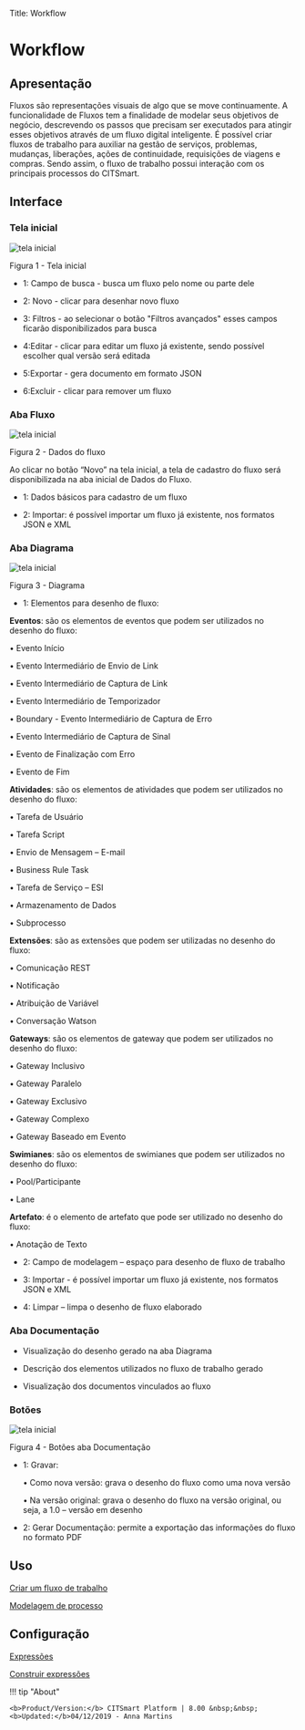 Title: Workflow

# Workflow

Apresentação
-----------

Fluxos são representações visuais de algo que se move continuamente. A funcionalidade de Fluxos tem a finalidade de modelar seus objetivos de negócio, descrevendo os passos que precisam ser executados para atingir esses objetivos através de um fluxo digital inteligente. É possível criar fluxos de trabalho para auxiliar na gestão de serviços, problemas, mudanças, liberações, ações de continuidade, requisições de viagens e compras. Sendo assim, o fluxo de trabalho possui interação com os principais processos do CITSmart.

## Interface

### Tela inicial

![tela inicial](images/workflow-1.png)

Figura 1 - Tela inicial


 - 1: Campo de busca - busca um fluxo pelo nome ou parte dele

 - 2: Novo - clicar para desenhar novo fluxo
 
 - 3: Filtros - ao selecionar o botão "Filtros avançados" esses campos ficarão disponibilizados para busca
 
 - 4:Editar - clicar para editar um fluxo já existente, sendo possível escolher qual versão será editada
 
 - 5:Exportar - gera documento em formato JSON
 
 - 6:Excluir - clicar para remover um fluxo

### Aba Fluxo

![tela inicial](images/workflow-2.png)

Figura 2 - Dados do fluxo

Ao clicar no botão “Novo” na tela inicial, a tela de cadastro do fluxo será disponibilizada na aba inicial de Dados do Fluxo.

  - 1: Dados básicos para cadastro de um fluxo
  
  - 2: Importar: é possível importar um fluxo já existente, nos formatos JSON e XML


### Aba Diagrama

![tela inicial](images/workflow-3.png)

Figura 3 - Diagrama

  - 1: Elementos para desenho de fluxo:
  
**Eventos**: são os elementos de eventos que podem ser utilizados no desenho do fluxo:

   • Evento Início

   • Evento Intermediário de Envio de Link

   • Evento Intermediário de Captura de Link

   • Evento Intermediário de Temporizador

   • Boundary - Evento Intermediário de Captura de Erro

   • Evento Intermediário de Captura de Sinal

   • Evento de Finalização com Erro

   • Evento de Fim


**Atividades**: são os elementos de atividades que podem ser utilizados no desenho do fluxo:

   • Tarefa de Usuário

   • Tarefa Script

   • Envio de Mensagem – E-mail

   • Business Rule Task

   • Tarefa de Serviço – ESI

   • Armazenamento de Dados

   • Subprocesso

**Extensões**: são as extensões que podem ser utilizadas no desenho do fluxo:

   • Comunicação REST

   • Notificação

   • Atribuição de Variável

   • Conversação Watson

**Gateways**: são os elementos de gateway que podem ser utilizados no desenho do fluxo:

   • Gateway Inclusivo

   • Gateway Paralelo

   • Gateway Exclusivo

   • Gateway Complexo

   • Gateway Baseado em Evento

**Swimianes**: são os elementos de swimianes que podem ser utilizados no desenho do fluxo:

   • Pool/Participante

   • Lane


**Artefato**: é o elemento de artefato que pode ser utilizado no desenho do fluxo:

   • Anotação de Texto

 - 2: Campo de modelagem – espaço para desenho de fluxo de trabalho
 
 - 3: Importar - é possível importar um fluxo já existente, nos formatos JSON e XML

 - 4: Limpar – limpa o desenho de fluxo elaborado

### Aba Documentação

 - Visualização do desenho gerado na aba Diagrama

 - Descrição dos elementos utilizados no fluxo de trabalho gerado

 - Visualização dos documentos vinculados ao fluxo

### Botões

![tela inicial](images/workflow-4.png)

Figura 4 - Botões aba Documentação

 - 1: Gravar:  
 
     •	Como nova versão: grava o desenho do fluxo como uma nova versão

     •	Na versão original: grava o desenho do fluxo na versão original, ou seja, a 1.0 – versão em desenho

 - 2: Gerar Documentação: permite a exportação das informações do fluxo no formato PDF


Uso
---

[Criar um fluxo de trabalho](/pt-br/citsmart-platform-8/workflow/use/create-flow.html)

[Modelagem de processo](/pt-br/citsmart-platform-8/workflow/use/modeling.html)


Configuração
----------

[Expressões](/pt-br/citsmart-platform-8/workflow/configuration/expressions.html)

[Construir expressões](/pt-br/citsmart-platform-8/workflow/configuration/expressions-creator.html)

!!! tip "About"

    <b>Product/Version:</b> CITSmart Platform | 8.00 &nbsp;&nbsp;
    <b>Updated:</b>04/12/2019 - Anna Martins
